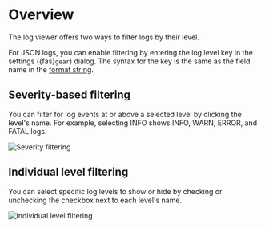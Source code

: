 # Overview

The log viewer offers two ways to filter logs by their level.

For JSON logs, you can enable filtering by entering the log level key in the settings ({fas}`gear`)
dialog. The syntax for the key is the same as the field name in the
 [format string](format-struct-logs-syntax).

## Severity-based filtering
You can filter for log events at or above a selected level by clicking the level's name. For
example, selecting INFO shows INFO, WARN, ERROR, and FATAL logs.

![Severity filtering](severity-filter.png)

## Individual level filtering
You can select specific log levels to show or hide by checking or unchecking the checkbox next to
each level's name.

![Individual level filtering](individual-filter.png)
